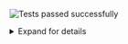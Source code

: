 ![Tests passed successfully](https://img.shields.io/badge/tests-1%20passed-success)
<details><summary>Expand for details</summary>
 
|Report|Passed|Failed|Skipped|Time|
|:---|---:|---:|---:|---:|
|fixtures/external/jest/jest-react-component-test-results.xml|1 ✅|||1000ms|
## ✅ <a id="user-content-r0" href="#r0">fixtures/external/jest/jest-react-component-test-results.xml</a>
**1** tests were completed in **1000ms** with **1** passed, **0** failed and **0** skipped.
|Test suite|Passed|Failed|Skipped|Time|
|:---|---:|---:|---:|---:|
|[\<Component /\>](#r0s0)|1 ✅|||798ms|
### ✅ <a id="user-content-r0s0" href="#r0s0">\<Component /\></a>
```
✅ <Component /> should render properly
```
</details>
